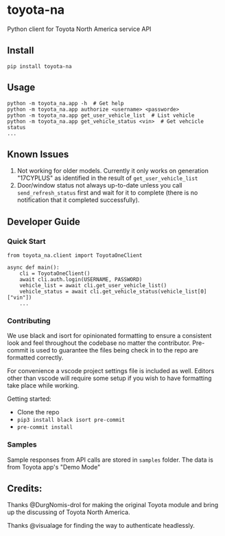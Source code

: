 # toyota-na
Python client for Toyota North America service API

## Install
```
pip install toyota-na
```
## Usage
```
python -m toyota_na.app -h  # Get help
python -m toyota_na.app authorize <username> <passworde>
python -m toyota_na.app get_user_vehicle_list  # List vehicle
python -m toyota_na.app get_vehicle_status <vin>  # Get vehcicle status
...
```

## Known Issues
1. Not working for older models. Currently it only works on generation "17CYPLUS" as identified in the result of `get_user_vehicle_list`
2. Door/window status not always up-to-date unless you call `send_refresh_status` first and wait for it to complete (there is no notification that it completed successfully).

## Developer Guide
### Quick Start
```
from toyota_na.client import ToyotaOneClient

async def main():
    cli = ToyotaOneClient()
    await cli.auth.login(USERNAME, PASSWORD)
    vehicle_list = await cli.get_user_vehicle_list()
    vehicle_status = await cli.get_vehicle_status(vehicle_list[0]["vin"])
    ...
```

### Contributing
We use black and isort for opinionated formatting to ensure a consistent look and feel throughout the codebase no matter the contributor.
Pre-commit is used to guarantee the files being check in to the repo are formatted correctly.

For convenience a vscode project settings file is included as well. Editors other than vscode will require some setup if you wish to have formatting take place while working.

Getting started:
- Clone the repo
- `pip3 install black isort pre-commit`
- `pre-commit install`

### Samples
Sample responses from API calls are stored in `samples` folder. The data is from Toyota app's "Demo Mode"

## Credits:
Thanks @DurgNomis-drol for making the original Toyota module and bring up the discussing of Toyota North America.

Thanks @visualage for finding the way to authenticate headlessly.
